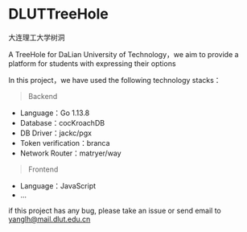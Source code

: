 # DLUTTreeHole 
大连理工大学树洞

A TreeHole for DaLian University of Technology，we aim to provide a platform for students with expressing their options

In this project，we have used the following technology stacks：

> Backend
- Language：Go 1.13.8
- Database：cocKroachDB
- DB Driver：jackc/pgx
- Token verification：branca
- Network Router：matryer/way

> Frontend
- Language：JavaScript
- ...

if this project has any bug, please take an issue or send email to yanglh@mail.dlut.edu.cn
